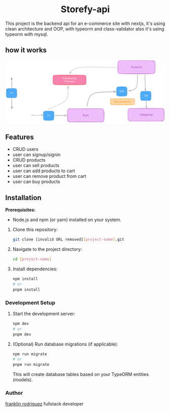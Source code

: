 <h1 align="center">
    Storefy-api
</h1>

This project is the backend api for an e-commerce site with nextjs, it's using clean architecture and OOP, with typeorm and class-validator
also it's using typeorm with mysql.

## how it works

![Portfolio Screenshot](./assets/diagram.png)

## Features

- CRUD users
- user can signup/signin
- CRUD products
- user can sell products
- user can add products to cart
- user can remove product from cart
- user can buy products

## Installation

**Prerequisites:**

- Node.js and npm (or yarn) installed on your system.

1. Clone this repository:

   ```bash
   git clone [invalid URL removed][project-name].git
   ```

2. Navigate to the project directory:

   ```bash
   cd [project-name]
   ```

3. Install dependencies:

   ```bash
   npm install
   # or
   pnpm install
   ```

### Development Setup

1. Start the development server:

   ```bash
   npm dev
   # or
   pnpm dev
   ```

2. (Optional) Run database migrations (if applicable):
   ```bash
   npm run migrate
   # or
   pnpm run migrate
   ```
   This will create database tables based on your TypeORM entities (models).

### Author

[franklin rodriguez](https://github.com/franklinsrr) fullstack developer
